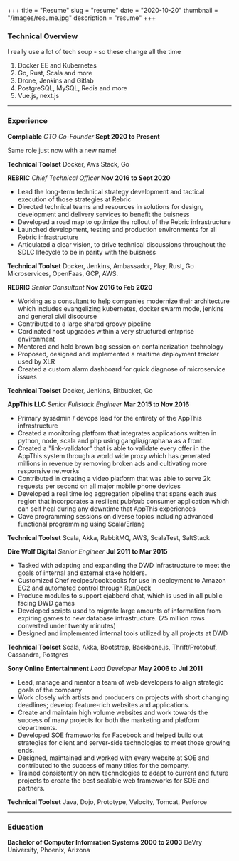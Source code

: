 +++
title = "Resume"
slug = "resume"
date = "2020-10-20"
thumbnail = "/images/resume.jpg"
description = "resume"
+++

### Technical Overview

I really use a lot of tech soup - so these change all the time

1. Docker EE and Kubernetes
1. Go, Rust, Scala and more
1. Drone, Jenkins and Gitlab
1. PostgreSQL, MySQL, Redis and more
1. Vue.js, next.js

------

### Experience

**Compliable** *CTO Co-Founder* __Sept 2020 to Present__<br/>

Same role just now with a new name!

**Technical Toolset** Docker, Aws Stack, Go

**REBRIC** *Chief Technical Officer* __Nov 2016 to Sept 2020__ <br/>

- Lead the long-term technical strategy development and tactical execution of those strategies at Rebric
- Directed technical teams and resources in solutions for design, development and delivery services to benefit the buisness
- Developed a road map to optimize the rollout of the Rebric infrastructure
- Launched development, testing and production environments for all Rebric infrastructure
- Articulated a clear vision, to drive technical discussions throughout the SDLC lifecycle to be in parity with the buisness

**Technical Toolset** Docker, Jenkins, Ambassador, Play, Rust, Go Microservices, OpenFaas, GCP, AWS.

**REBRIC** *Senior Consultant* __Nov 2016 to Feb 2020__<br/>

- Working as a consultant to help companies modernize their architecture which includes evangelizing kubernetes, docker swarm mode, jenkins and general civil discourse
- Contributed to a large shared groovy pipeline
- Cordinated host upgrades within a very structured entrprise environment
- Mentored and held brown bag session on containerization technology
- Proposed, designed and implemented a realtime deployment tracker used by XLR
- Created a custom alarm dashboard for quick diagnose of microservice issues

**Technical Toolset** Docker, Jenkins, Bitbucket, Go


**AppThis LLC** *Senior Fullstack Engineer* __Mar 2015 to Nov 2016__ <br/>

- Primary sysadmin / devops lead for the entirety of the AppThis infrastructure
- Created a monitoring platform that integrates applications written in python, node, scala and php using ganglia/graphana as a front.
- Created a "link-validator" that is able to validate every offer in the AppThis system through a world wide proxy which has generated millions in revenue by removing broken ads and cultivating more responsive networks
- Contributed in creating a video platform that was able to serve 2k requests per second on all major mobile phone devices
- Developed a real time log aggregation pipeline that spans each aws region that incorporates a resilient pub/sub consumer application which can self heal during any downtime that AppThis experiences
- Gave programming sessions on diverse topics including advanced functional programming using Scala/Erlang

**Technical Toolset** Scala, Akka, RabbitMQ, AWS, ScalaTest, SaltStack

**Dire Wolf Digital** *Senior Engineer* __Jul 2011 to Mar 2015__ <br/>

- Tasked with adapting and expanding the DWD infrastructure to meet the goals of internal and external stake holders.
- Customized Chef recipes/cookbooks for use in deployment to Amazon EC2 and automated control through RunDeck
- Produce modules to support ejabberd chat, which is used in all public facing DWD games
- Developed scripts used to migrate large amounts of information from expiring games to new database infrastructure. (75 million rows converted under twenty minutes)
- Designed and implemented internal tools utilized by all projects at DWD

**Technical Toolset** Scala, Akka, Bootstrap, Backbone.js, Thrift/Protobuf, Cassandra, Postgres

**Sony Online Entertainment** *Lead Developer* __May 2006 to Jul 2011__ <br/>

- Lead, manage and mentor a team of web developers to align strategic goals of the company
- Work closely with artists and producers on projects with short changing deadlines; develop feature-rich websites and applications.
- Create and maintain high volume websites and work towards the success of many projects for both the marketing and platform departments.
- Developed SOE frameworks for Facebook and helped build out strategies for client and server-side technologies to meet those growing ends.
- Designed, maintained and worked with every website at SOE and contributed to the success of many titles for the company.
- Trained consistently on new technologies to adapt to current and future projects to create the best scalable web frameworks for SOE and partners.

**Technical Toolset** Java, Dojo, Prototype, Velocity, Tomcat, Perforce

------

### Education

**Bachelor of Computer Infomration Systems** __2000 to 2003__
DeVry University, Phoenix, Arizona
